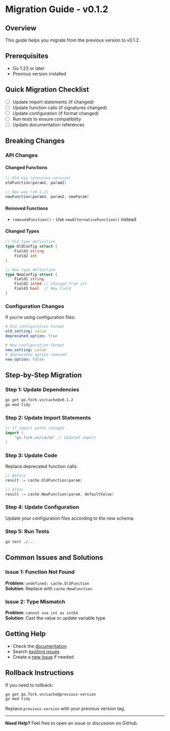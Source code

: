 # Migration Guide - v0.1.2

## Overview
This guide helps you migrate from the previous version to v0.1.2.

## Prerequisites
- Go 1.23 or later
- Previous version installed

## Quick Migration Checklist
- [ ] Update import statements (if changed)
- [ ] Update function calls (if signatures changed)
- [ ] Update configuration (if format changed)
- [ ] Run tests to ensure compatibility
- [ ] Update documentation references

## Breaking Changes

### API Changes
#### Changed Functions
```go
// Old way (previous version)
oldFunction(param1, param2)

// New way (v0.1.2)
newFunction(param1, param2, newParam)
```

#### Removed Functions
- `removedFunction()` - Use `newAlternativeFunction()` instead

#### Changed Types
```go
// Old type definition
type OldConfig struct {
    Field1 string
    Field2 int
}

// New type definition
type NewConfig struct {
    Field1 string
    Field2 int64 // Changed from int
    Field3 bool  // New field
}
```

### Configuration Changes
If you're using configuration files:

```yaml
# Old configuration format
old_setting: value
deprecated_option: true

# New configuration format
new_setting: value
# deprecated_option removed
new_option: false
```

## Step-by-Step Migration

### Step 1: Update Dependencies
```bash
go get go.fork.vn/cache@v0.1.2
go mod tidy
```

### Step 2: Update Import Statements
```go
// If import paths changed
import (
    "go.fork.vn/cache" // Updated import
)
```

### Step 3: Update Code
Replace deprecated function calls:

```go
// Before
result := cache.OldFunction(param)

// After
result := cache.NewFunction(param, defaultValue)
```

### Step 4: Update Configuration
Update your configuration files according to the new schema.

### Step 5: Run Tests
```bash
go test ./...
```

## Common Issues and Solutions

### Issue 1: Function Not Found
**Problem**: `undefined: cache.OldFunction`  
**Solution**: Replace with `cache.NewFunction`

### Issue 2: Type Mismatch
**Problem**: `cannot use int as int64`  
**Solution**: Cast the value or update variable type

## Getting Help
- Check the [documentation](https://pkg.go.dev/go.fork.vn/cache@v0.1.2)
- Search [existing issues](https://github.com/go-fork/cache/issues)
- Create a [new issue](https://github.com/go-fork/cache/issues/new) if needed

## Rollback Instructions
If you need to rollback:

```bash
go get go.fork.vn/cache@previous-version
go mod tidy
```

Replace `previous-version` with your previous version tag.

---
**Need Help?** Feel free to open an issue or discussion on GitHub.
